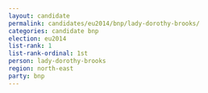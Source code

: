 ```yaml
---
layout: candidate
permalink: candidates/eu2014/bnp/lady-dorothy-brooks/
categories: candidate bnp
election: eu2014
list-rank: 1
list-rank-ordinal: 1st
person: lady-dorothy-brooks
region: north-east
party: bnp
---
```

